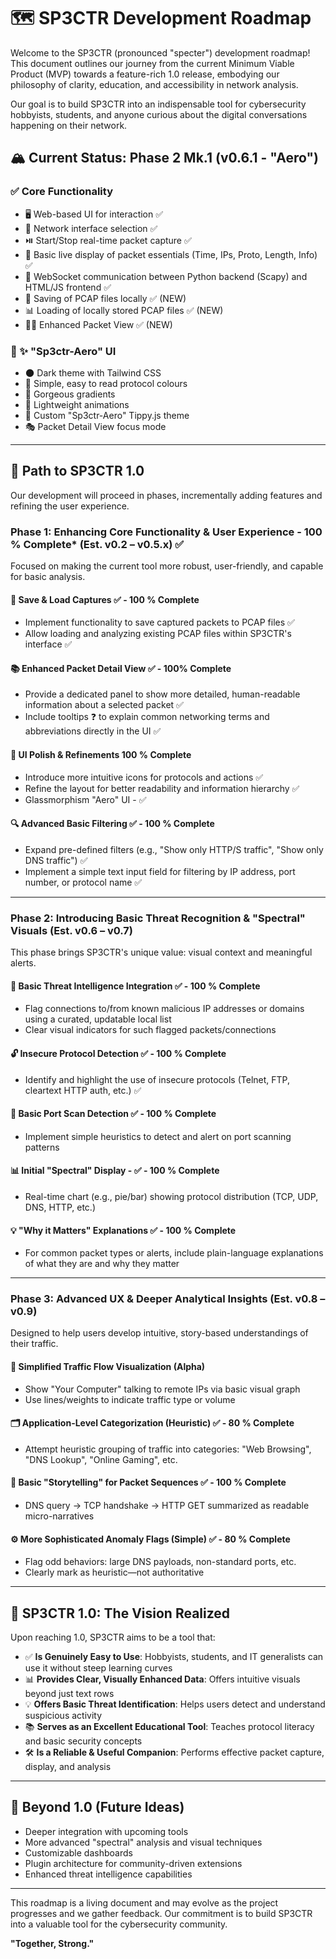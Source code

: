 # 🗺️ SP3CTR Development Roadmap

Welcome to the SP3CTR (pronounced "specter") development roadmap! This document outlines our journey from the current Minimum Viable Product (MVP) towards a feature-rich 1.0 release, embodying our philosophy of clarity, education, and accessibility in network analysis.

Our goal is to build SP3CTR into an indispensable tool for cybersecurity hobbyists, students, and anyone curious about the digital conversations happening on their network.

##  🏔️ Current Status: Phase 2 Mk.1 (v0.6.1 - "Aero")

### ✅ Core Functionality

- 🖥️ Web-based UI for interaction  ✅
- 📡 Network interface selection  ✅
- ⏯️ Start/Stop real-time packet capture  ✅
- 📄 Basic live display of packet essentials (Time, IPs, Proto, Length, Info)  ✅
- 🔗 WebSocket communication between Python backend (Scapy) and HTML/JS frontend  ✅
- 💽 Saving of PCAP files locally ✅ (NEW)
- 📊 Loading of locally stored PCAP files ✅ (NEW)
- 🧑‍💻 Enhanced Packet View ✅ (NEW)

### 🎨 ✨ "Sp3ctr-Aero" UI

- 🌑 Dark theme with Tailwind CSS  
- 🌈 Simple, easy to read protocol colours
- 🍑 Gorgeous gradients
- 🔮 Lightweight animations
- 🎴 Custom "Sp3ctr-Aero" Tippy.js theme
- 🎭 Packet Detail View focus mode

---

## 🚀 Path to SP3CTR 1.0

Our development will proceed in phases, incrementally adding features and refining the user experience.

### Phase 1: Enhancing Core Functionality & User Experience - 100 % Complete* (Est. v0.2 – v0.5.x) ✅

Focused on making the current tool more robust, user-friendly, and capable for basic analysis.

#### 💾 Save & Load Captures ✅ - 100 % Complete 

- Implement functionality to save captured packets to PCAP files  ✅
- Allow loading and analyzing existing PCAP files within SP3CTR's interface  ✅

#### 📚 Enhanced Packet Detail View ✅ - 100% Complete

- Provide a dedicated panel to show more detailed, human-readable information about a selected packet  ✅
- Include tooltips ❓ to explain common networking terms and abbreviations directly in the UI  ✅

#### 🎨 UI Polish & Refinements 100 % Complete

- Introduce more intuitive icons for protocols and actions ✅ 
- Refine the layout for better readability and information hierarchy ✅
- Glassmorphism "Aero" UI -  ✅

#### 🔍 Advanced Basic Filtering ✅ - 100 % Complete

- Expand pre-defined filters (e.g., "Show only HTTP/S traffic", "Show only DNS traffic")  ✅
- Implement a simple text input field for filtering by IP address, port number, or protocol name  ✅

---

### Phase 2: Introducing Basic Threat Recognition & "Spectral" Visuals (Est. v0.6 – v0.7)

This phase brings SP3CTR's unique value: visual context and meaningful alerts.

#### 🚨 Basic Threat Intelligence Integration ✅ - 100 % Complete

- Flag connections to/from known malicious IP addresses or domains using a curated, updatable local list  
- Clear visual indicators for such flagged packets/connections  

#### 🔓 Insecure Protocol Detection ✅ - 100 % Complete 

- Identify and highlight the use of insecure protocols (Telnet, FTP, cleartext HTTP auth, etc.)  ✅ 

#### 📡 Basic Port Scan Detection ✅ - 100 % Complete

- Implement simple heuristics to detect and alert on port scanning patterns  

#### 📊 Initial "Spectral" Display - ✅ - 100 % Complete

- Real-time chart (e.g., pie/bar) showing protocol distribution (TCP, UDP, DNS, HTTP, etc.)  

#### 💡 "Why it Matters" Explanations ✅ - 100 % Complete 

- For common packet types or alerts, include plain-language explanations of what they are and why they matter 

---

### Phase 3: Advanced UX & Deeper Analytical Insights (Est. v0.8 – v0.9)

Designed to help users develop intuitive, story-based understandings of their traffic.

#### 🌊 Simplified Traffic Flow Visualization (Alpha) 

- Show "Your Computer" talking to remote IPs via basic visual graph  
- Use lines/weights to indicate traffic type or volume  

#### 🗂️ Application-Level Categorization (Heuristic) ✅ - 80 % Complete

- Attempt heuristic grouping of traffic into categories: "Web Browsing", "DNS Lookup", "Online Gaming", etc.  

#### 📜 Basic "Storytelling" for Packet Sequences ✅ - 100 % Complete

- DNS query → TCP handshake → HTTP GET summarized as readable micro-narratives  

#### ⚙️ More Sophisticated Anomaly Flags (Simple) ✅ - 80 % Complete

- Flag odd behaviors: large DNS payloads, non-standard ports, etc.  
- Clearly mark as heuristic—not authoritative  

---

## 🌟 SP3CTR 1.0: The Vision Realized

Upon reaching 1.0, SP3CTR aims to be a tool that:

- ✅ **Is Genuinely Easy to Use**: Hobbyists, students, and IT generalists can use it without steep learning curves  
- 📊 **Provides Clear, Visually Enhanced Data**: Offers intuitive visuals beyond just text rows  
- 💡 **Offers Basic Threat Identification**: Helps users detect and understand suspicious activity  
- 📚 **Serves as an Excellent Educational Tool**: Teaches protocol literacy and basic security concepts  
- 🛠️ **Is a Reliable & Useful Companion**: Performs effective packet capture, display, and analysis  

---

## 🔮 Beyond 1.0 (Future Ideas)

- Deeper integration with upcoming tools 
- More advanced "spectral" analysis and visual techniques  
- Customizable dashboards  
- Plugin architecture for community-driven extensions  
- Enhanced threat intelligence capabilities  

---

This roadmap is a living document and may evolve as the project progresses and we gather feedback. Our commitment is to build SP3CTR into a valuable tool for the cybersecurity community.  

**"Together, Strong."**
